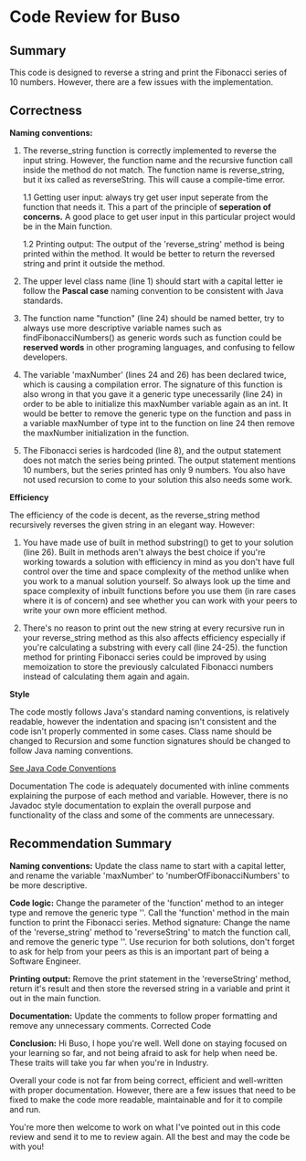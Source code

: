 # Code Review for Buso

## Summary

This code is designed to reverse a string and print the Fibonacci series of 10 numbers. However, there are a few issues with the implementation.

## Correctness

**Naming conventions:**

1. The reverse_string function is correctly implemented to reverse the input string. However, the function name and the recursive function call inside the method do not match. The function name is reverse_string, but it ixs called as reverseString. This will cause a compile-time error.

   1.1 Getting user input: always try get user input seperate from the function that needs it. This a part of the principle of **seperation of concerns.** A good place to get user input in this particular project would be in the Main function.

   1.2 Printing output: The output of the 'reverse_string' method is being printed within the method. It would be better to return the reversed string and print it outside the method.

2. The upper level class name (line 1) should start with a capital letter ie follow the **Pascal case** naming convention to be consistent with Java standards.

3. The function name "function" (line 24) should be named better, try to always use more descriptive variable names such as findFibonacciNumbers() as generic words such as function could be **reserved words** in other programing languages, and confusing to fellow developers.

4. The variable 'maxNumber' (lines 24 and 26) has been declared twice, which is causing a compilation error. The signature of this function is also wrong in that you gave it a generic type <T> unecessarily (line 24) in order to be able to initialize this maxNumber variable again as an int. It would be better to remove the generic type on the function and pass in a variable maxNumber of type int to the function on line 24 then remove the maxNumber initialization in the function.

5. The Fibonacci series is hardcoded (line 8), and the output statement does not match the series being printed. The output statement mentions 10 numbers, but the series printed has only 9 numbers. You also have not used recursion to come to your solution this also needs some work.

**Efficiency**

The efficiency of the code is decent, as the reverse_string method recursively reverses the given string in an elegant way. However:

1. You have made use of built in method substring() to get to your solution (line 26). Built in methods aren't always the best choice if you're working towards a solution with efficiency in mind as you don't have full control over the time and space complexity of the method unlike when you work to a manual solution yourself. So always look up the time and space complexity of inbuilt functions before you use them (in rare cases where it is of concern) and see whether you can work with your peers to write your own more efficient method.

2. There's no reason to print out the new string at every recursive run in your reverse_string method as this also affects efficiency especially if you're calculating a substring with every call (line 24-25). the function method for printing Fibonacci series could be improved by using memoization to store the previously calculated Fibonacci numbers instead of calculating them again and again.

**Style**

The code mostly follows Java's standard naming conventions, is relatively readable, however the indentation and spacing isn't consistent and the code isn't properly commented in some cases. Class name should be changed to Recursion and some function signatures should be changed to follow Java naming conventions.

[See Java Code Conventions](https://www.oracle.com/technetwork/java/codeconventions-150003.pdf)

Documentation
The code is adequately documented with inline comments explaining the purpose of each method and variable. However, there is no Javadoc style documentation to explain the overall purpose and functionality of the class and some of the comments are unnecessary.

## Recommendation Summary

**Naming conventions:** Update the class name to start with a capital letter, and rename the variable 'maxNumber' to 'numberOfFibonacciNumbers' to be more descriptive.

**Code logic:** Change the parameter of the 'function' method to an integer type and remove the generic type '<T>'. Call the 'function' method in the main function to print the Fibonacci series.
Method signature: Change the name of the 'reverse_string' method to 'reverseString' to match the function call, and remove the generic type '<T>'. Use recurion for both solutions, don't forget to ask for help from your peers as this is an important part of being a Software Engineer.

**Printing output:** Remove the print statement in the 'reverseString' method, return it's result and then store the reversed string in a variable and print it out in the main function.

**Documentation:** Update the comments to follow proper formatting and remove any unnecessary comments.
Corrected Code

**Conclusion:** Hi Buso, I hope you're well. Well done on staying focused on your learning so far, and not being afraid to ask for help when need be. These traits will take you far when you're in Industry.

Overall your code is not far from being correct, efficient and well-written with proper documentation. However, there are a few issues that need to be fixed to make the code more readable, maintainable and for it to compile and run.

You're more then welcome to work on what I've pointed out in this code review and send it to me to review again. All the best and may the code be with you!

